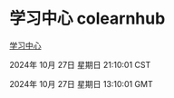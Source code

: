 # 学习中心 colearnhub
[学习中心](http://219.139.197.74:56308/colearnhub/)

2024年 10月 27日 星期日 21:10:01 CST

2024年 10月 27日 星期日 13:10:01 GMT
